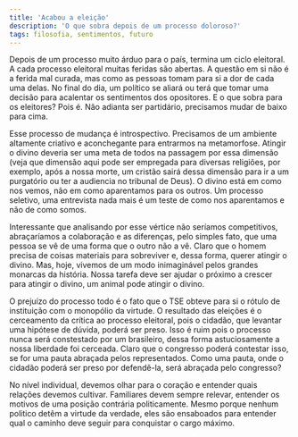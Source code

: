 ```yaml
---
title: 'Acabou a eleição'
description: 'O que sobra depois de um processo doloroso?'
tags: filosofia, sentimentos, futuro
---
```


Depois de um processo muito árduo para o país, termina um
ciclo eleitoral. A cada processo eleitoral muitas feridas
são abertas. A questão em si não é a ferida mal curada, mas
como as pessoas tomam para si a dor de cada uma delas.
No final do dia, um político se aliará ou terá que tomar
uma decisão para acalentar os sentimentos dos opositores.
E o que sobra para os eleitores? Pois é. Não adianta ser
partidário, precisamos mudar de baixo para cima.

Esse processo de mudança é introspectivo. Precisamos de um
ambiente altamente criativo e aconchegante para entrarmos
na metamorfose. Atingir o divino deveria ser uma meta de
todos na passagem por essa dimensão (veja que dimensão aqui
pode ser empregada para diversas religiões, por exemplo,
após a nossa morte, um cristão sairá dessa dimensão para
ir a um purgatório ou ter a audiencia no tribunal de Deus).
O divino está em como nos vemos, não em como aparentamos
para os outros. Um processo seletivo, uma entrevista nada
mais é um teste de como nos aparentamos e não de como somos.

Interessante que analisando por esse vértice não seríamos
competitivos, abraçaríamos a colaboração e as diferenças,
pelo simples fato, que uma pessoa se vê de uma forma que
o outro não a vê. Claro que o homem precisa de coisas
materiais para sobreviver e, dessa forma, querer atingir
o divino. Mas, hoje, vivemos de um modo inimaginável pelos
grandes monarcas da história. Nossa tarefa deve ser ajudar
o próximo a crescer para atingir o divino, um animal pode
atingir o divino. 

O prejuízo do processo todo é o fato que o TSE obteve
para si o rótulo de instituição com o monopólio da virtude.
O resultado das eleições é o cerceamento da crítica ao
processo eleitoral, pois o cidadão, que levantar uma hipótese
de dúvida, poderá ser preso. Isso é ruim pois o processo
nunca será constestado por um brasileiro, dessa forma
astuciosamente a nossa liberdade foi cerceada. Claro que
o congresso poderá contestar isso, se for uma pauta
abraçada pelos representados. Como uma pauta, onde o cidadão
poderá ser preso por defendê-la, será abraçada pelo congresso?

No nível individual, devemos olhar para o coração e entender
quais relações devemos cultivar. Familiares devem sempre relevar,
entender os motivos de uma posição contrária politicamente.
Mesmo porque nenhum politico detêm a virtude da verdade, eles
são ensaboados para entender qual o caminho deve seguir para
conquistar o cargo máximo.
